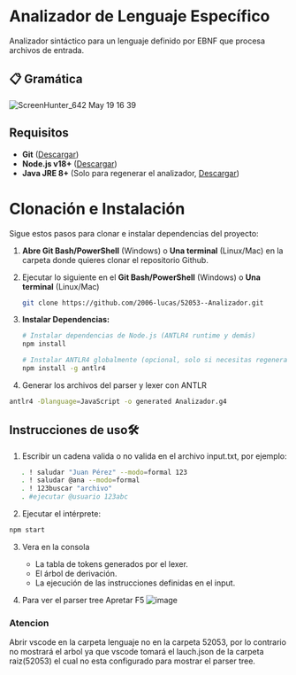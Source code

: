 
# Analizador de Lenguaje Específico

Analizador sintáctico para un lenguaje definido por EBNF que procesa archivos de entrada.

## 📋 Gramática

![ScreenHunter_642 May  19 16 39](https://github.com/user-attachments/assets/c94ba2fe-bbb6-4272-95ef-bb67a87f9be8)


##  Requisitos 

- **Git** ([Descargar](https://git-scm.com/downloads))
- **Node.js v18+** ([Descargar](https://nodejs.org/))
- **Java JRE 8+** (Solo para regenerar el analizador, [Descargar](https://www.java.com/download/))

#  Clonación e Instalación

Sigue estos pasos para clonar e instalar dependencias del proyecto:

1. **Abre Git Bash/PowerShell** (Windows) o **Una terminal** (Linux/Mac) en la carpeta donde quieres clonar el repositorio Github.

2. Ejecutar lo siguiente en el **Git Bash/PowerShell** (Windows) o **Una terminal** (Linux/Mac)
   ```bash
   git clone https://github.com/2006-lucas/52053--Analizador.git
3. **Instalar Dependencias:**
   ```bash
   # Instalar dependencias de Node.js (ANTLR4 runtime y demás)
   npm install

   # Instalar ANTLR4 globalmente (opcional, solo si necesitas regenerar el analizador)
   npm install -g antlr4
 4. Generar los archivos del parser y lexer con ANTLR
```bash
antlr4 -Dlanguage=JavaScript -o generated Analizador.g4

```

## Instrucciones de uso🛠
1. Escribir un cadena valida o no valida en el archivo input.txt, por ejemplo:
```sh
   . ! saludar "Juan Pérez" --modo=formal 123
   . ! saludar @ana --modo=formal
   . ! 123buscar "archivo"
   . #ejecutar @usuario 123abc

```
2. Ejecutar el intérprete:
```sh
npm start
```
3. Vera en la consola

    - La tabla de tokens generados por el lexer.
    - El árbol de derivación.
    - La ejecución de las instrucciones definidas en el input.
   
4. Para ver el parser tree Apretar F5
   ![image](https://github.com/user-attachments/assets/fa436cc7-c3d5-459a-83d2-a864b5d88f40)
   
  ### Atencion
Abrir vscode en la carpeta lenguaje no en la carpeta 52053, por lo contrario no mostrará el arbol ya que vscode tomará el lauch.json de la carpeta raiz(52053) el cual no esta configurado para mostrar el parser tree.
